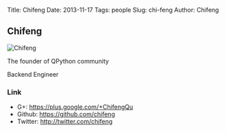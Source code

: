 Title: Chifeng
Date: 2013-11-17
Tags: people
Slug: chi-feng
Author: Chifeng


## Chifeng

![Chifeng](http://tp4.sinaimg.cn/1497809603/180/1298642115/1)

The founder of QPython community

Backend Engineer

### Link
- G+:   https://plus.google.com/+ChifengQu
- Github: https://github.com/chifeng
- Twitter:  http://twitter.com/chifeng

